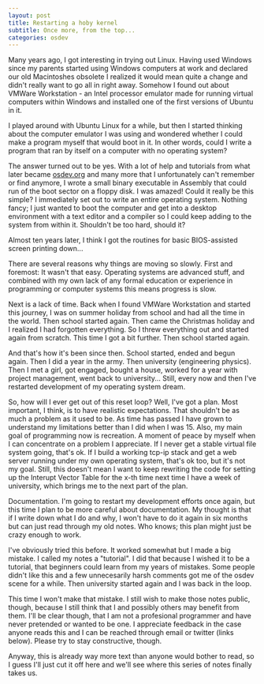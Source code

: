```yaml
---
layout: post
title: Restarting a hoby kernel
subtitle: Once more, from the top... 
categories: osdev
---
```


Many years ago, I got interesting in trying out Linux. Having used Windows
since my parents started using Windows computers at work and declared our old
Macintoshes obsolete I realized it would mean quite a change and didn't really
want to go all in right away. Somehow I found out about VMWare Workstation - an
Intel processor emulator made for running virtual computers within Windows and
installed one of the first versions of Ubuntu in it.

I played around with Ubuntu Linux for a while, but then I started thinking
about the computer emulator I was using and wondered whether I could make
a program myself that would boot in it. In other words, could I write a program
that ran by itself on a computer with no operating system?

The answer turned out to be yes. With a lot of help and tutorials from what
later became [osdev.org](http://www.osdev.org) and many more that
I unfortunately can't remember or find anymore, I wrote a small binary
executable in Assembly that could run of the boot sector on a floppy disk.
I was amazed! Could it really be this simple? I immediately set out to write an
entire operating system. Nothing fancy; I just wanted to boot the computer and
get into a desktop environment with a text editor and a compiler so I could
keep adding to the system from within it. Shouldn't be too hard, should it?

Almost ten years later, I think I got the routines for basic BIOS-assisted
screen printing down...

There are several reasons why things are moving so slowly. First and foremost:
It wasn't that easy. Operating systems are advanced stuff, and combined with my
own lack of any formal education or experience in programming or computer
systems this means progress is slow.

Next is a lack of time. Back when I found VMWare Workstation and started this
journey, I was on summer holiday from school and had all the time in the world.
Then school started again. Then came the Christmas holiday and I realized I had
forgotten everything. So I threw everything out and started again from scratch.
This time I got a bit further. Then school started again.

And that's how it's been since then. School started, ended and begun again.
Then I did a year in the army. Then university (engineering physics). Then
I met a girl, got engaged, bought a house, worked for a year with project
management, went back to university... Still, every now and then I've restarted
development of my operating system dream.

So, how will I ever get out of this reset loop? Well, I've got a plan. Most
important, I think, is to have realistic expectations. That shouldn't be as
much a problem as it used to be. As time has passed I have grown to understand
my limitations better than I did when I was 15. Also, my main goal of
programming now is recreation. A moment of peace by myself when I can
concentrate on a problem I appreciate. If I never get a stable virtual file
system going, that's ok. If I build a working tcp-ip stack and get a web server
running under my own operating system, that's ok too, but it's not my goal.
Still, this doesn't mean I want to keep rewriting the code for setting up the
Interupt Vector Table for the x-th time next time I have a week of university,
which brings me to the next part of the plan.

Documentation. I'm going to restart my development efforts once again, but this
time I plan to be more careful about documentation. My thought is that if
I write down what I do and why, I won't have to do it again in six months but
can just read through my old notes. Who knows; this plan might just be crazy
enough to work.

I've obviously tried this before. It worked somewhat but I made a big mistake.
I called my notes a "tutorial". I did that because I wished it to be
a tutorial, that beginners could learn from my years of mistakes. Some people
didn't like this and a few unnecesarily harsh comments got me of the osdev
scene for a while. Then university started again and I was back in the loop.

This time I won't make that mistake. I still wish to make those notes public,
though, because I still think that I and possibly others may benefit from them.
I'll be clear though, that I am not a profesional programmer and have never
pretended or wanted to be one. I appreciate feedback in the case anyone reads
this and I can be reached through email or twitter (links below). Please try to
stay constructive, though.

Anyway, this is already way more text than anyone would bother to read, so
I guess I'll just cut it off here and we'll see where this series of notes
finally takes us.
